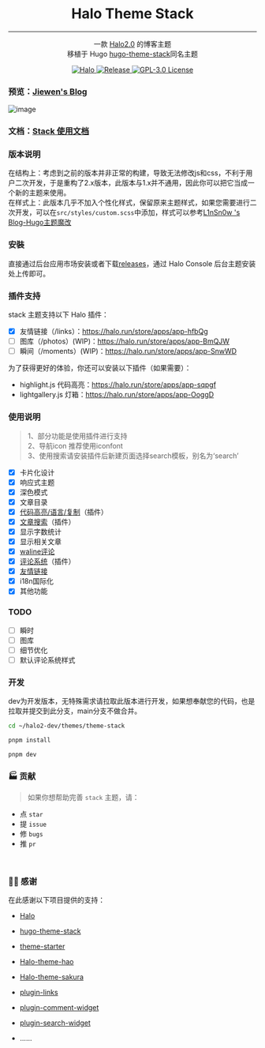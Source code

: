 
<h1 align="center"> Halo Theme Stack  </h1>

---

<div align="center">  

一款 [Halo2.0](https://github.com/halo-dev/halo) 的博客主题  
移植于 Hugo  [hugo-theme-stack](https://github.com/CaiJimmy/hugo-theme-stack)同名主题

</div>

<p class="badge-row" align="center">
  <a href="https://halo.run" target="_blank">
    <img src="https://img.shields.io/badge/dynamic/yaml?label=Halo&query=%24.spec.requires&url=https://raw.githubusercontent.com/jiewenhuang/halo-theme-stack/main/theme.yaml&color=113,195,71" alt="Halo"/>
  </a>
  <a href="https://github.com/jiewenhuang/halo-theme-stack" target="_blank">
    <img src="https://img.shields.io/github/v/release/jiewenhuang/halo-theme-stack" alt="Release"/>
  </a>
  <a href="https://github.com/jiewenhuang/halo-theme-stack/blob/main/LICENSE" target="_blank">
<img src="https://img.shields.io/badge/License-GPL%20v3.0-green.svg" alt="GPL-3.0 License">
  </a>  </a>
</p>

### 预览：[Jiewen's Blog](https://www.jiewen.run/?preview-theme=theme-stack)
![image](https://user-images.githubusercontent.com/5889006/190859441-141b5f81-8483-40d2-bd96-ebf85616a46d.png)
### 文档：[Stack 使用文档](https://www.jiewen.run/docs/stack)
### 版本说明
在结构上：考虑到之前的版本并非正常的构建，导致无法修改js和css，不利于用户二次开发，于是重构了2.x版本，此版本与1.x并不通用，因此你可以把它当成一个新的主题来使用。  
在样式上：此版本几乎不加入个性化样式，保留原来主题样式，如果您需要进行二次开发，可以在`src/styles/custom.scss`中添加，样式可以参考[L1nSn0w 's Blog-Hugo主题魔改](https://blog.linsnow.cn/p/modify-hugo/)
### 安裝
直接通过后台应用市场安装或者下载[releases](https://github.com/jiewenhuang/halo-theme-stack/releases)，通过 Halo Console 后台主题安装处上传即可。

### 插件支持
stack 主题支持以下 Halo 插件：

- [X] 友情链接（/links）：https://halo.run/store/apps/app-hfbQg
- [ ] 图库（/photos）(WIP)：https://halo.run/store/apps/app-BmQJW
- [ ] 瞬间（/moments）(WIP)：https://halo.run/store/apps/app-SnwWD  

为了获得更好的体验，你还可以安装以下插件（如果需要）：

- highlight.js 代码高亮：https://halo.run/store/apps/app-sqpgf
- lightgallery.js 灯箱：https://halo.run/store/apps/app-OoggD


### 使用说明
> 1、部分功能是使用插件进行支持  
> 2、导航icon 推荐使用iconfont  
> 3、使用搜索请安装插件后新建页面选择search模板，别名为‘search’
- [x] 卡片化设计
- [x] 响应式主题
- [x] 深色模式
- [X] 文章目录
- [X] [代码高亮/语言/复制](https://github.com/halo-sigs/plugin-highlightjs)（插件）
- [x] [文章搜索](https://github.com/halo-sigs/plugin-search-widget)（插件）
- [x] 显示字数统计
- [x] 显示相关文章
- [x] [waline评论](https://waline.js.org/)
- [X] [评论系统](https://github.com/halo-sigs/plugin-comment-widget)（插件）
- [x] [友情链接](https://github.com/halo-sigs/plugin-links)
- [x] i18n国际化
- [x] 其他功能

### TODO
- [ ] 瞬时
- [ ] 图库
- [ ] 细节优化
- [ ] 默认评论系统样式  

### 开发
dev为开发版本，无特殊需求请拉取此版本进行开发，如果想奉献您的代码，也是拉取并提交到此分支，main分支不做合并。

```bash
cd ~/halo2-dev/themes/theme-stack
```

```bash
pnpm install 
```

```bash
pnpm dev
```

### 🏭 贡献

> 如果你想帮助完善 `stack` 主题，请：

- 点 `star`
- 提 `issue`
- 修 `bugs`
- 推 `pr`

<br>

### 🙆‍♂️ 感谢

在此感谢以下项目提供的支持：

- [Halo](https://halo.run)
- [hugo-theme-stack](https://github.com/CaiJimmy/hugo-theme-stack)
- [theme-starter](https://github.com/halo-dev/theme-starter)
- [Halo-theme-hao](https://github.com/liuzhihang/halo-theme-hao)
- [Halo-theme-sakura](https://github.com/LIlGG/halo-theme-sakura/tree/next)
- [plugin-links](https://github.com/halo-sigs/plugin-links)
- [plugin-comment-widget](https://github.com/halo-sigs/plugin-comment-widget)
- [plugin-search-widget](https://github.com/halo-sigs/plugin-search-widget)

- ......

<br>